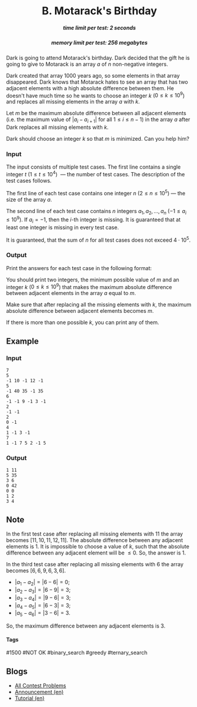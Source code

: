 <h1 style='text-align: center;'> B. Motarack's Birthday</h1>

<h5 style='text-align: center;'>time limit per test: 2 seconds</h5>
<h5 style='text-align: center;'>memory limit per test: 256 megabytes</h5>

Dark is going to attend Motarack's birthday. Dark decided that the gift he is going to give to Motarack is an array $a$ of $n$ non-negative integers.

Dark created that array $1000$ years ago, so some elements in that array disappeared. Dark knows that Motarack hates to see an array that has two adjacent elements with a high absolute difference between them. He doesn't have much time so he wants to choose an integer $k$ ($0 \leq k \leq 10^{9}$) and replaces all missing elements in the array $a$ with $k$.

Let $m$ be the maximum absolute difference between all adjacent elements (i.e. the maximum value of $|a_i - a_{i+1}|$ for all $1 \leq i \leq n - 1$) in the array $a$ after Dark replaces all missing elements with $k$.

Dark should choose an integer $k$ so that $m$ is minimized. Can you help him?

### Input

The input consists of multiple test cases. The first line contains a single integer $t$ ($1 \leq t \leq 10^4$)  — the number of test cases. The description of the test cases follows.

The first line of each test case contains one integer $n$ ($2 \leq n \leq 10^{5}$) — the size of the array $a$.

The second line of each test case contains $n$ integers $a_1, a_2, \ldots, a_n$ ($-1 \leq a_i \leq 10 ^ {9}$). If $a_i = -1$, then the $i$-th integer is missing. It is guaranteed that at least one integer is missing in every test case.

It is guaranteed, that the sum of $n$ for all test cases does not exceed $4 \cdot 10 ^ {5}$.

### Output

Print the answers for each test case in the following format:

You should print two integers, the minimum possible value of $m$ and an integer $k$ ($0 \leq k \leq 10^{9}$) that makes the maximum absolute difference between adjacent elements in the array $a$ equal to $m$.

Make sure that after replacing all the missing elements with $k$, the maximum absolute difference between adjacent elements becomes $m$.

If there is more than one possible $k$, you can print any of them.

## Example

### Input


```text
7
5
-1 10 -1 12 -1
5
-1 40 35 -1 35
6
-1 -1 9 -1 3 -1
2
-1 -1
2
0 -1
4
1 -1 3 -1
7
1 -1 7 5 2 -1 5
```
### Output


```text
1 11
5 35
3 6
0 42
0 0
1 2
3 4
```
## Note

In the first test case after replacing all missing elements with $11$ the array becomes $[11, 10, 11, 12, 11]$. The absolute difference between any adjacent elements is $1$. It is impossible to choose a value of $k$, such that the absolute difference between any adjacent element will be $\leq 0$. So, the answer is $1$.

In the third test case after replacing all missing elements with $6$ the array becomes $[6, 6, 9, 6, 3, 6]$.

* $|a_1 - a_2| = |6 - 6| = 0$;
* $|a_2 - a_3| = |6 - 9| = 3$;
* $|a_3 - a_4| = |9 - 6| = 3$;
* $|a_4 - a_5| = |6 - 3| = 3$;
* $|a_5 - a_6| = |3 - 6| = 3$.

So, the maximum difference between any adjacent elements is $3$.



#### Tags 

#1500 #NOT OK #binary_search #greedy #ternary_search 

## Blogs
- [All Contest Problems](../Codeforces_Round_619_(Div._2).md)
- [Announcement (en)](../blogs/Announcement_(en).md)
- [Tutorial (en)](../blogs/Tutorial_(en).md)
